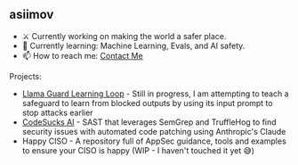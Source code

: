## asiimov
- ⚔ Currently working on making the world a safer place.
- 🌱 Currently learning: Machine Learning, Evals, and AI safety.
- 📫 How to reach me: [Contact Me](https://asii.mov/contact)

Projects:
- [Llama Guard Learning Loop](https://github.com/asii-mov/Llama-Guard-Output-Feedback) - Still in progress, I am attempting to teach a safeguard to learn from blocked outputs by using its input prompt to stop attacks earlier
- [CodeSucks AI](https://github.com/asii-mov/codesucks-ai) - SAST that leverages SemGrep and TruffleHog to find security issues with automated code patching using Anthropic's Claude 
- Happy CISO - A repository full of AppSec guidance, tools and examples to ensure your CISO is happy (WIP - I haven't touched it yet 😅)
